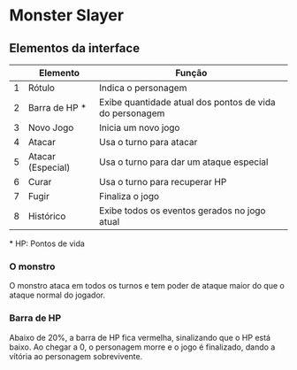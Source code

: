 # Monster Slayer
## Elementos da interface
| | Elemento | Função |
| --- | --- | --- |
| 1 | Rótulo | Indica o personagem |
| 2 | Barra de HP * | Exibe quantidade atual dos pontos de vida do personagem |
| 3 | Novo Jogo | Inicia um novo jogo |
| 4 | Atacar | Usa o turno para atacar |
| 5 | Atacar (Especial) | Usa o turno para dar um ataque especial |
| 6 | Curar | Usa o turno para recuperar HP |
| 7 | Fugir | Finaliza o jogo |
| 8 | Histórico | Exibe todos os eventos gerados no jogo atual |

\* HP: Pontos de vida

### O monstro
O monstro ataca em todos os turnos e tem poder de ataque maior do que o ataque normal do jogador.

### Barra de HP
Abaixo de 20%, a barra de HP fica vermelha, sinalizando que o HP está baixo.
Ao chegar a 0, o personagem morre e o jogo é finalizado, dando a vítória ao personagem sobrevivente.